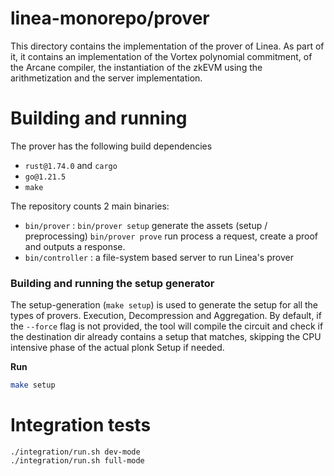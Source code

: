# linea-monorepo/prover

This directory contains the implementation of the prover of Linea. As part of it,
it contains an implementation of the Vortex polynomial commitment, of the
Arcane compiler, the instantiation of the zkEVM using the arithmetization and
the server implementation.

# Building and running

The prover has the following build dependencies
* `rust@1.74.0` and `cargo`
* `go@1.21.5`
* `make`

The repository counts 2 main binaries:

- `bin/prover` : `bin/prover setup` generate the assets (setup / preprocessing) `bin/prover prove` run process a request, create a proof and outputs a response.
- `bin/controller` : a file-system based server to run Linea's prover

### Building and running the setup generator

The setup-generation (`make setup`) is used to generate the setup for all the types of provers. Execution, Decompression and Aggregation.
By default, if the `--force` flag is not provided, the tool will compile the circuit and check if the destination dir already contains a setup that matches, skipping the CPU intensive phase of the actual plonk Setup if needed.

**Run**

```sh
make setup
```

# Integration tests

```
./integration/run.sh dev-mode
./integration/run.sh full-mode
```